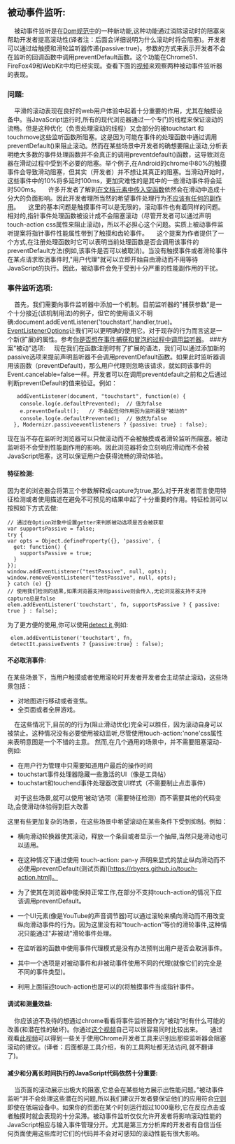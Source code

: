 ## 被动事件监听: 
&nbsp;&nbsp;&nbsp;&nbsp;被动事件监听是在[Dom规范中](https://dom.spec.whatwg.org/#dom-addeventlisteneroptions-passive)的一种新功能,这种功能通过消除滚动时的阻塞来帮助开发者提高滚动性(译者注：后面会详细说明为什么滚动时将会阻塞)。开发者可以通过给触摸和滑轮监听器传递{passive:true}。参数的方式来表示开发者不会在监听的回调函数中调用preventDefault函数。这个功能在Chrome51、FireFox49和WebKit中均已经实现。查看下面的[视频](https://www.chromestatus.com/features/5745543795965952)来观察两种被动事件监听器的表现。
### 问题:

&nbsp;&nbsp;&nbsp;&nbsp;平滑的滚动表现在良好的web用户体验中起着十分重要的作用，尤其在触摸设备中。当JavaScript运行时,所有的现代浏览器通过一个专门的线程来保证滚动的流畅。但是这种优化（负责处理滚动的线程）又会部分的被touchstart 和touchmove这些监听函数所阻塞。这是因为可能在事件的处理函数中通过调用preventDefault()来阻止滚动。然而在某些场景中开发者的确想要阻止滚动,分析表明绝大多数的事件处理函数并不会真正的调用preventdefault()函数，这导致浏览器在滑动过程中受到不必要的阻塞。举个例子,在Android的chrome中80%的触摸事件会导致滑动阻塞，但其实（开发者）并不想让其真正的阻塞。当滑动开始时，这些事件中的10%将多延时100ms，更加灾难性的是其中的一些滑动事件将会延时500ms。
&nbsp;&nbsp;&nbsp;&nbsp;许多开发者了解到[在文档元素中传入空函数](https://rbyers.github.io/janky-touch-scroll.html)依然会在滑动中造成十分大的负面影响。因此开发者理所当然的希望事件处理行为[不应该有任何的副作用](https://dom.spec.whatwg.org/#observing-event-listeners)。
&nbsp;&nbsp;&nbsp;&nbsp;这里的基本问题是触摸事件可以是无限的，滚动事件也有着同样的问题。相对的,指针事件处理函数被设计成不会阻塞滚动（尽管开发者可以通过声明touch-action css属性来阻止滚动)，所以不必担心这个问题。实质上被动事件监听提案将指针事件性能属性带到了触摸和齿轮事件。
&nbsp;&nbsp;&nbsp;&nbsp;这个提案为作者提供了一个方式,在注册处理函数时它可以表明当前处理函数是否会调用该事件的preventDefault方法(例如,该事件是否可以被取消)。当没有触摸事件或者滑轮事件在某点请求取消事件时,"用户代理"就可以立即开始自由滑动而不用等待JavaScript的执行。因此，被动事件会免于受到十分严重的性能副作用的干扰。
### 事件监听选项:
 &nbsp;&nbsp;&nbsp;&nbsp;首先，我们需要向事件监听器中添加一个机制。目前监听器的"捕获参数"是一个十分接近(该机制用法)的例子，但它的使用语义不明确:document.addEventListener('touchstart',handler,true)。[EventListenerOptions](https://dom.spec.whatwg.org/#dictdef-eventlisteneroptions)让我们可以更明确的使用它。对于现存的行为而言这是一个新(扩展)的属性。参考[你是否想在事件捕获和冒泡的过程中调用监听器](http://javascript.info/bubbling-and-capturing#capturing)。
###方案"被动"选项:
&nbsp;&nbsp;&nbsp;&nbsp;现在我们在函数注册时有了扩展的语法，我们可以通过添加新的passive选项来提前声明监听器不会调用preventDefault函数。如果此时监听器调用该函数（preventDefault)，那么用户代理则忽略该请求，就如同该事件的Event.cancelable=false一样。开发者可以在调用preventdefault之前和之后通过判断preventDefault的值来验证。例如：
```
   addEventListener(document, "touchstart", function(e) {
    console.log(e.defaultPrevented);  // 值为false
    e.preventDefault();   // 不会起任何作用因为监听器是"被动的"
    console.log(e.defaultPrevented);  // 依然为false
  }, Modernizr.passiveeventlisteners ? {passive: true} : false);
```
  现在当不存在监听时浏览器可以只做滚动而不会被触摸或者滑轮监听所阻塞。被动监听将不会受到性能副作用的影响。因此浏览器将会立刻响应滑动而不会被JavaScript阻塞，这可以保证用户会获得流畅的滑动体验。

#### 特征检测:
  因为老的浏览器会将第三个参数解释成capture为true,那么对于开发者而言使用特征检测或者使用描述在避免不可预见的结果中起了十分重要的作用。特征检测可以按照如下方式去做:
  ```
 // 通过在Option对象中设置getter来判断被动选项是否会被获取
var supportsPassive = false;
try {
  var opts = Object.defineProperty({}, 'passive', {
    get: function() {
      supportsPassive = true;
    }
  });
  window.addEventListener("testPassive", null, opts);
  window.removeEventListener("testPassive", null, opts);
} catch (e) {}
// 使用我们检测的结果,如果浏览器支持则passive则会传入,无论浏览器支持不支持capture总是false
elem.addEventListener('touchstart', fn, supportsPassive ? { passive: true } : false);
```
为了更方便的使用,你可以使用[detect it](https://github.com/rafrex/detect-it),例如:
```
 elem.addEventListener('touchstart', fn,
 detectIt.passiveEvents ? {passive:true} : false);
```

#### 不必取消事件:
  在某些场景下，当用户触摸或者使用滚轮时开发者开发者会主动禁止滚动，这些场景包括：
  - 对地图进行移动或者变焦。
  - 全页面或者全屏游戏。

&nbsp;&nbsp;&nbsp;&nbsp;在这些情况下,目前的的行为(阻止滑动优化)完全可以胜任，因为滚动自身可以被禁止。这种情况没有必要使用被动监听,尽管使用touch-action:'none'css属性来表明意图是一个不错的主意。
  然而,在几个通用的场景中，并不需要阻塞滚动-例如:
  - 在用户行为管理中只需要知道用户最后的操作时间
  - touchstart事件处理器隐藏一些激活的UI（像是工具帖）
  - touchstart和touchend事件处理器改变UI样式（不需要制止点击事件）
  
&nbsp;&nbsp;&nbsp;&nbsp;对于这些场景,就可以使用‘被动‘选项（需要特征检测）而不需要其他的代码变动,会使滑动体验得到巨大改善

  这里有些更加复杂的场景，在这些场景中希望滚动在某些条件下受到抑制。例如：
  - 横向滑动轮换器使其滚动，释放一个条目或者显示一个抽屉,当然只是滑动也可以适用。
- 在这种情况下通过使用 touch-action: pan-y 声明来显式的禁止纵向滑动而不必使用preventDefault(测试页面)[https://rbyers.github.io/touch-action.html]。
- 为了使其在浏览器中能保持正常工作,在部分不支持touch-action的情况下应该调用preventDefault。

-  一个UI元素(像是YouTube的声音调节器)可以通过滚轮来横向滑动而不用改变纵向滑动事件的行为。因为这里没有和“touch-action”等价的滑轮事件,这种情况只能通过"非被动"滑轮事件处理。
- 在监听器的函数中使用事件代理模式是没有办法预判出用户是否会取消事件。
 - 其中一个选项是对被动事件和非被动事件使用不同的代理(就像它们的完全是不同的事件类型)。
 -  利用上面描述touch-action也是可以的(将触摸事件当成指针事件。

#### 调试和测量效益:

&nbsp;&nbsp;&nbsp;&nbsp;你应该迫不及待的想通过chrome看看将事件监听器作为“被动”时有什么可能的改善(和潜在性的破坏)。你通过[这个视频](https://twitter.com/RickByers/status/719736672523407360)自己可以很容易同时比较出来。
&nbsp;&nbsp;&nbsp;&nbsp;通过观看[此视频](https://www.youtube.com/watch?v=6-D_3yx_KVI)可以得到一些关于使用Chrome开发者工具来识别出那些监听器会阻塞滚动的建议。(译者：后面都是工具介绍，有的工具网址都无法访问,就不翻译了)。

#### 减少和分离长时间执行的JavaScript代码依然十分重要:

 &nbsp;&nbsp;&nbsp;&nbsp;当页面的滚动展示出极大的阻塞,它总会在某些地方展示出性能问题。”被动事件监听“并不会处理这些潜在的问题,所以我们建议开发者要保证他们的应用符合[守则](https://developers.google.com/web/tools/chrome-devtools/profile/evaluate-performance/rail?hl=en)即使在低端设备中。如果你的页面在某个时刻运行超过1000毫秒,它在反应点击或者触摸时就会表现的十分呆滞。被动事件监听仅仅允许开发者将影响滚动性能的JavaScript相应与输入事件管理分开。尤其是第三方分析库的开发者有自信当任何页面使用这些库时它们的代码并不会对可感知的滚动性能有很大影响。
